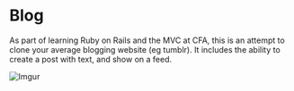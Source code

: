 # Blog 


As part of learning Ruby on Rails and the MVC at CFA, this is an attempt to clone your average blogging website (eg tumblr). It includes the ability to create a post with text, and show on a feed.

![Imgur](http://i.imgur.com/rbCQhr1.png)
